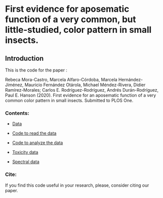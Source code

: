 # First evidence for aposematic function of a very common, but little-studied, color pattern in small insects.

## Introduction

This is the code for the paper :

Rebeca Mora-Castro, Marcela Alfaro-Córdoba, Marcela Hernández-Jiménez, Mauricio Fernández Otárola, Michael Méndez-Rivera, Didier Ramírez-Morales; Carlos E. Rodríguez-Rodríguez, Andrés Durán-Rodríguez, Paul E. Hanson (2020). First evidence for an aposematic function of a very common color pattern in small insects. Submitted to PLOS One.

### Contents:

* [Data](https://github.com/malfaro2/Mora_et_al2/tree/master/data)

* [Code to read the data](https://github.com/malfaro2/Mora_et_al2/blob/master/read_data.R)

* [Code to analyze the data](https://malfaro2.github.io/Mora_et_al2/report2)

* [Toxicity data](https://github.com/malfaro2/Mora_et_al2/blob/master/datos_CICA)

* [Spectral data](https://github.com/malfaro2/Mora_et_al2/blob/master/datos_CICIMA/Readme.md)

### Cite:

If you find this code useful in your research, please, consider citing our paper.


